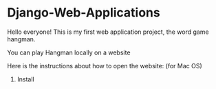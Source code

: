 # Django-Web-Applications
Hello everyone! This is my first web application project, the word game hangman.

You can play Hangman locally on a website

Here is the instructions about how to open the website: (for Mac OS)
1. Install 
